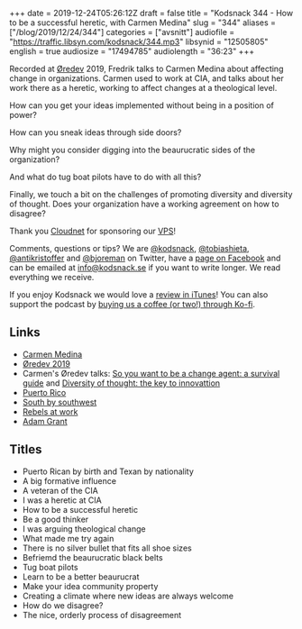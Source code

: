 +++
date = 2019-12-24T05:26:12Z
draft = false
title = "Kodsnack 344 - How to be a successful heretic, with Carmen Medina"
slug = "344"
aliases = ["/blog/2019/12/24/344"]
categories = ["avsnitt"]
audiofile = "https://traffic.libsyn.com/kodsnack/344.mp3"
libsynid = "12505805"
english = true
audiosize = "17494785"
audiolength = "36:23"
+++

Recorded at [Øredev](https://oredev.org/) 2019, Fredrik talks to Carmen Medina about affecting change in organizations. Carmen used to work at CIA, and talks about her work there as a heretic, working to affect changes at a theological level.

How can you get your ideas implemented without being in a position of power?

How can you sneak ideas through side doors?

Why might you consider digging into the beaurucratic sides of the organization?

And what do tug boat pilots have to do with all this?

Finally, we touch a bit on the challenges of promoting diversity and diversity of thought. Does your organization have a working agreement on how to disagree?

Thank you [Cloudnet](http://www.cloudnet.se) for sponsoring our [VPS](http://en.wikipedia.org/wiki/Virtual_private_server)!

Comments, questions or tips? We are [@kodsnack](https://www.twitter.com/kodsnack), [@tobiashieta](https://www.twitter.com/tobiashieta), [@antikristoffer](https://www.twitter.com/antikristoffer) and [@bjoreman](https://www.twitter.com/bjoreman) on Twitter, have a [page on Facebook](https://www.facebook.com/kodsnack) and can be emailed at [info@kodsnack.se](mailto:info@kodsnack.se) if you want to write longer. We read everything we receive.

If you enjoy Kodsnack we would love a [review in iTunes](http://itunes.apple.com/se/podcast/kodsnack/id561631498?l=en)! You can also support the podcast by <a href="https://ko-fi.com/kodsnack" rel="payment">buying us a coffee (or two!) through Ko-fi</a>.

## Links ##
* [Carmen Medina](https://twitter.com/milouness)
* [Øredev 2019](https://oredev.org/)
* Carmen's Øredev talks: [So you want to be a change agent: a survival guide](https://oredev.org/sessions/so-you-want-to-be-a-change-agent-a-survival-guide) and [Diversity of thought: the key to innovattion](https://oredev.org/sessions/diversity-of-thought-the-key-to-innovation)
* [Puerto Rico](https://en.wikipedia.org/wiki/Puerto_Rico)
* [South by southwest](https://en.wikipedia.org/wiki/South_by_Southwest)
* [Rebels at work](https://www.amazon.com/Rebels-Work-Handbook-Leading-Change-ebook/dp/B00P9WL3WS)
* [Adam Grant](https://en.wikipedia.org/wiki/Adam_Grant)

## Titles ##
* Puerto Rican by birth and Texan by nationality
* A big formative influence
* A veteran of the CIA
* I was a heretic at CIA
* How to be a successful heretic
* Be a good thinker
* I was arguing theological change
* What made me try again
* There is no silver bullet that fits all shoe sizes
* Befriemd the beaurucratic black belts
* Tug boat pilots
* Learn to be a better beaurucrat
* Make your idea community property
* Creating a climate where new ideas are always welcome
* How do we disagree?
* The nice, orderly process of disagreement